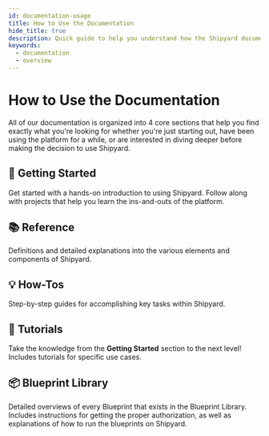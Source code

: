 ```yaml
---
id: documentation-usage
title: How to Use the Documentation
hide_title: true
description: Quick guide to help you understand how the Shipyard documentation is laid out.
keywords:
  - documentation
  - overview
---
```


# How to Use the Documentation

All of our documentation is organized into 4 core sections that help you find exactly what you're looking for whether you're just starting out, have been using the platform for a while, or are interested in diving deeper before making the decision to use Shipyard.

## 🚀 Getting Started

Get started with a hands-on introduction to using Shipyard. Follow along with projects that help you learn the ins-and-outs of the platform.

## 📚 Reference

Definitions and detailed explanations into the various elements and components of Shipyard.

## 💡 How-Tos

Step-by-step guides for accomplishing key tasks within Shipyard.

## 🎯 Tutorials

Take the knowledge from the **Getting Started** section to the next level! Includes tutorials for specific use cases.

## 📦 Blueprint Library

Detailed overviews of every Blueprint that exists in the Blueprint Library. Includes instructions for getting the proper authorization, as well as explanations of how to run the blueprints on Shipyard.
